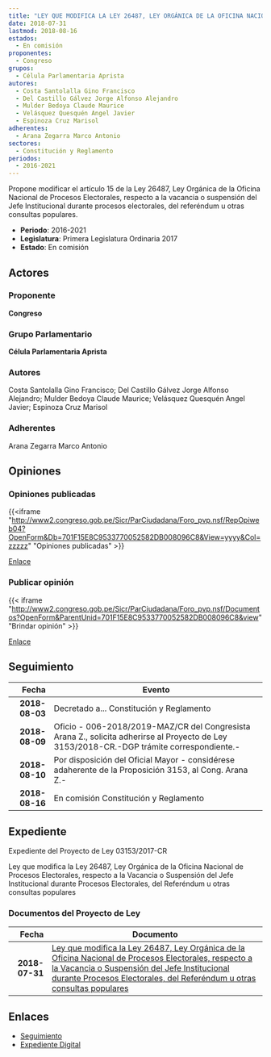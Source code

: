```yaml
---
title: "LEY QUE MODIFICA LA LEY 26487, LEY ORGÁNICA DE LA OFICINA NACIONAL DE PROCESOS ELECTORALES, RESPECTO A LA VACANCIA O SUSPENSIÓN DEL JEFE INSTITUCIONAL DURANTE PROCESOS ELECTORALES, DEL REFERÉNDUM U OTRAS CONSULTAS POPULARES"
date: 2018-07-31
lastmod: 2018-08-16
estados: 
  - En comisión
proponentes: 
  - Congreso
grupos: 
  - Célula Parlamentaria Aprista
autores: 
  - Costa Santolalla Gino Francisco
  - Del Castillo Gálvez Jorge Alfonso Alejandro
  - Mulder Bedoya Claude Maurice
  - Velásquez Quesquén Angel Javier
  - Espinoza Cruz Marisol
adherentes: 
  - Arana Zegarra Marco Antonio
sectores: 
  - Constitución y Reglamento
periodos: 
  - 2016-2021
---
```


Propone modificar el artículo 15 de la Ley 26487, Ley Orgánica de la Oficina Nacional de Procesos Electorales, respecto a la vacancia o suspensión del Jefe Institucional durante procesos electorales, del referéndum u otras consultas populares.

- **Periodo**: 2016-2021
- **Legislatura**: Primera Legislatura Ordinaria 2017
- **Estado**: En comisión

## Actores

### Proponente

**Congreso**

### Grupo Parlamentario

**Célula Parlamentaria Aprista**

### Autores

Costa Santolalla Gino Francisco; Del Castillo Gálvez Jorge Alfonso Alejandro; Mulder Bedoya Claude Maurice; Velásquez Quesquén Angel Javier; Espinoza Cruz Marisol

### Adherentes

Arana Zegarra Marco Antonio


## Opiniones

### Opiniones publicadas

{{<iframe "http://www2.congreso.gob.pe/Sicr/ParCiudadana/Foro_pvp.nsf/RepOpiweb04?OpenForm&Db=701F15E8C9533770052582DB008096C8&View=yyyy&Col=zzzzz" "Opiniones publicadas" >}}

[Enlace](http://www2.congreso.gob.pe/Sicr/ParCiudadana/Foro_pvp.nsf/RepOpiweb04?OpenForm&Db=701F15E8C9533770052582DB008096C8&View=yyyy&Col=zzzzz)
### Publicar opinión

{{< iframe "http://www2.congreso.gob.pe/Sicr/ParCiudadana/Foro_pvp.nsf/Documentos?OpenForm&ParentUnid=701F15E8C9533770052582DB008096C8&view" "Brindar opinión" >}}

[Enlace](http://www2.congreso.gob.pe/Sicr/ParCiudadana/Foro_pvp.nsf/Documentos?OpenForm&ParentUnid=701F15E8C9533770052582DB008096C8&view)

## Seguimiento

| Fecha | Evento |
|------:|--------|
| **2018-08-03** | Decretado a... Constitución y Reglamento|
| **2018-08-09** | Oficio - 006-2018/2019-MAZ/CR del Congresista Arana Z., solicita adherirse al Proyecto de Ley 3153/2018-CR.-DGP trámite correspondiente.-|
| **2018-08-10** | Por disposición del Oficial Mayor - considérese adaherente de la Proposición 3153, al Cong. Arana Z.-|
| **2018-08-16** | En comisión Constitución y Reglamento|


## Expediente

Expediente del Proyecto de Ley 03153/2017-CR

Ley que modifica la Ley 26487, Ley Orgánica de la Oficina Nacional de Procesos Electorales, respecto a la Vacancia o Suspensión del Jefe Institucional durante Procesos Electorales, del Referéndum u otras consultas populares


### Documentos del Proyecto de Ley

| Fecha | Documento |
|------:|--------|
| **2018-07-31** | [Ley que modifica la Ley 26487, Ley Orgánica de la Oficina Nacional de Procesos Electorales, respecto a la Vacancia o Suspensión del Jefe Institucional durante Procesos Electorales, del Referéndum u otras consultas populares](http://www.leyes.congreso.gob.pe/Documentos/2016_2021/Proyectos_de_Ley_y_de_Resoluciones_Legislativas/PL0315320180731.pdf) |

## Enlaces 

- [Seguimiento](http://www2.congreso.gob.pehttp://www2.congreso.gob.pe/Sicr/TraDocEstProc/CLProLey2016.nsf/f7fff46988ca05b1052578e100829cc7/760f0a13c395a7bd052582db008180fa?OpenDocument)
- [Expediente Digital](http://www2.congreso.gob.pehttp://www2.congreso.gob.pe/Sicr/TraDocEstProc/CLProLey2016.nsf/f7fff46988ca05b1052578e100829cc7/760f0a13c395a7bd052582db008180fa?OpenDocument&Click=05257FB7005EB655.eb71d0cf91d8294e05256cdf006b5706/$Body/0.1C6C)
